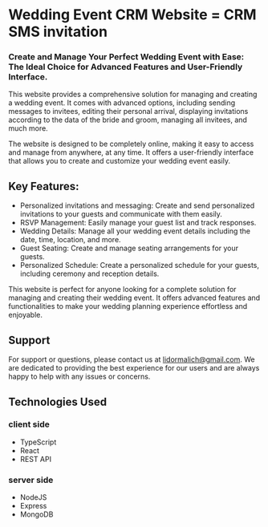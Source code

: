 # Wedding Event CRM Website = CRM SMS invitation
### Create and Manage Your Perfect Wedding Event with Ease: The Ideal Choice for Advanced Features and User-Friendly Interface.

This website provides a comprehensive solution for managing and creating a wedding event. It comes with advanced options, including sending messages to invitees, editing their personal arrival, displaying invitations according to the data of the bride and groom, managing all invitees, and much more.

The website is designed to be completely online, making it easy to access and manage from anywhere, at any time. It offers a user-friendly interface that allows you to create and customize your wedding event easily.

## Key Features:

-   Personalized invitations and messaging: Create and send personalized invitations to your guests and communicate with them easily.
-   RSVP Management: Easily manage your guest list and track responses.
-   Wedding Details: Manage all your wedding event details including the date, time, location, and more.
-   Guest Seating: Create and manage seating arrangements for your guests.
-   Personalized Schedule: Create a personalized schedule for your guests, including ceremony and reception details.


This website is perfect for anyone looking for a complete solution for managing and creating their wedding event. It offers advanced features and functionalities to make your wedding planning experience effortless and enjoyable.

## Support

For support or questions, please contact us at [lidormalich@gmail.com](mailto:lidormalich@gmail.com). We are dedicated to providing the best experience for our users and are always happy to help with any issues or concerns.

## Technologies Used

### client side
-   TypeScript
-   React
-   REST API
### server side
-   NodeJS
-   Express
- MongoDB